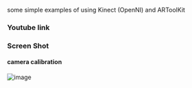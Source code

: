 some simple examples of using Kinect (OpenNI) and ARToolKit

### Youtube link

### Screen Shot
#### camera calibration
![image](https://raw.github.com/nghialv2607/Kinect-ARToolKit/master/readmeData/calibration.png)
